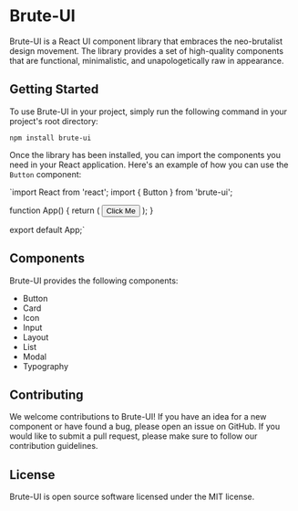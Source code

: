 # Brute-UI

Brute-UI is a React UI component library that embraces the neo-brutalist design movement. The library provides a set of high-quality components that are functional, minimalistic, and unapologetically raw in appearance. 

## Getting Started

To use Brute-UI in your project, simply run the following command in your project's root directory:

`npm install brute-ui`

Once the library has been installed, you can import the components you need in your React application. Here's an example of how you can use the `Button` component:

`import React from 'react';
import { Button } from 'brute-ui';

function App() {
return (
<Button>Click Me</Button>
);
}

export default App;`

## Components

Brute-UI provides the following components:

- Button
- Card
- Icon
- Input
- Layout
- List
- Modal
- Typography

## Contributing

We welcome contributions to Brute-UI! If you have an idea for a new component or have found a bug, please open an issue on GitHub. If you would like to submit a pull request, please make sure to follow our contribution guidelines.

## License

Brute-UI is open source software licensed under the MIT license.
